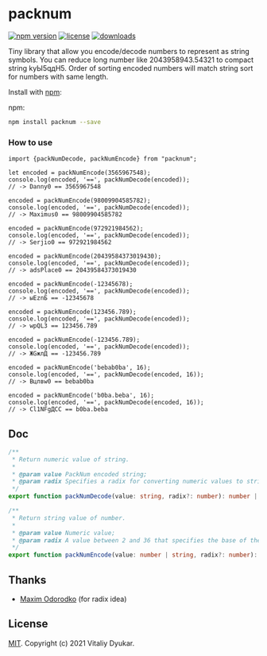 packnum
===========

[![npm version][npm-image]][npm-url] [![license][license-image]][license-url] [![downloads][downloads-image]][downloads-url]

Tiny library that allow you encode/decode numbers to represent as string symbols.
You can reduce long number like 2043958943.54321 to compact string kyЫ5qдH5.
Order of sorting encoded numbers will match string sort for numbers with same length.

Install with [npm](https://www.npmjs.com/):

npm:
```sh
npm install packnum --save
```

### How to use
```tsx
import {packNumDecode, packNumEncode} from "packnum";

let encoded = packNumEncode(3565967548);
console.log(encoded, '==', packNumDecode(encoded));
// -> Danny0 == 3565967548

encoded = packNumEncode(98009904585782);
console.log(encoded, '==', packNumDecode(encoded));
// -> Maximus0 == 98009904585782

encoded = packNumEncode(972921984562);
console.log(encoded, '==', packNumDecode(encoded));
// -> Serjio0 == 972921984562

encoded = packNumEncode(20439584373019430);
console.log(encoded, '==', packNumDecode(encoded));
// -> adsPlace0 == 20439584373019430

encoded = packNumEncode(-12345678);
console.log(encoded, '==', packNumDecode(encoded));
// -> ыEznБ == -12345678

encoded = packNumEncode(123456.789);
console.log(encoded, '==', packNumDecode(encoded));
// -> wрQL3 == 123456.789

encoded = packNumEncode(-123456.789);
console.log(encoded, '==', packNumDecode(encoded));
// -> ЖGжлД == -123456.789

encoded = packNumEncode('bebab0ba', 16);
console.log(encoded, '==', packNumDecode(encoded, 16));
// -> Bцлвw0 == bebab0ba

encoded = packNumEncode('b0ba.beba', 16);
console.log(encoded, '==', packNumDecode(encoded, 16));
// -> Сl1NFgДСC == b0ba.beba
```

## Doc
```ts
/**
 * Return numeric value of string.
 *
 * @param value PackNum encoded string;
 * @param radix Specifies a radix for converting numeric values to strings. By default is 10.
 */
export function packNumDecode(value: string, radix?: number): number | string;

/**
 * Return string value of number.
 *
 * @param value Numeric value;
 * @param radix A value between 2 and 36 that specifies the base of the number in string. By default is 10.
 */
export function packNumEncode(value: number | string, radix?: number): string;
```

## Thanks
- [Maxim Odorodko](https://www.npmjs.com/~ihaveataletotell) (for radix idea)

## License
[MIT](LICENSE). Copyright (c) 2021 Vitaliy Dyukar.

[npm-image]: https://img.shields.io/npm/v/packnum.svg?style=flat-square
[npm-url]: https://npmjs.org/package/packnum
[license-image]: https://img.shields.io/npm/l/packnum.svg?style=flat-square
[license-url]: https://npmjs.org/package/packnum
[downloads-image]: http://img.shields.io/npm/dm/packnum.svg?style=flat-square
[downloads-url]: https://npmjs.org/package/packnum